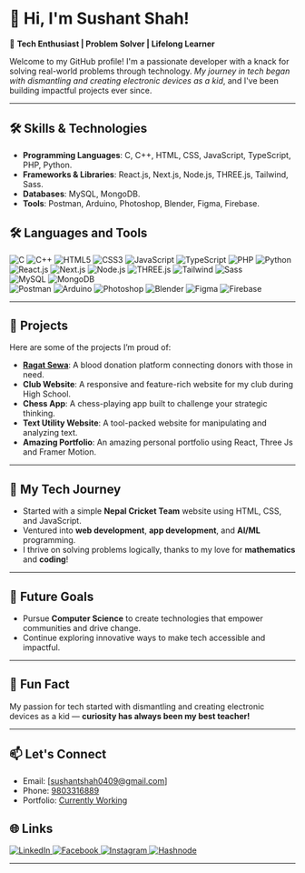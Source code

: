 # 👋 Hi, I'm Sushant Shah!  

🌟 **Tech Enthusiast | Problem Solver | Lifelong Learner**  

Welcome to my GitHub profile! I'm a passionate developer with a knack for solving real-world problems through technology. _My journey in tech began with dismantling and creating electronic devices as a kid_, and I've been building impactful projects ever since.  

---  

## 🛠️ Skills & Technologies  

- **Programming Languages**: C, C++, HTML, CSS, JavaScript, TypeScript, PHP, Python.  
- **Frameworks & Libraries**: React.js, Next.js, Node.js, THREE.js, Tailwind, Sass.  
- **Databases**: MySQL, MongoDB.
- **Tools**: Postman, Arduino, Photoshop, Blender, Figma, Firebase.  

## 🛠️ Languages and Tools

<p align="left">
  <!-- Languages -->
  <img src="https://img.shields.io/badge/C-00599C?style=for-the-badge&logo=c&logoColor=white" alt="C">
  <img src="https://img.shields.io/badge/C++-00599C?style=for-the-badge&logo=c%2B%2B&logoColor=white" alt="C++">
  <img src="https://img.shields.io/badge/HTML5-E34F26?style=for-the-badge&logo=html5&logoColor=white" alt="HTML5">
  <img src="https://img.shields.io/badge/CSS3-1572B6?style=for-the-badge&logo=css3&logoColor=white" alt="CSS3">
  <img src="https://img.shields.io/badge/JavaScript-F7DF1E?style=for-the-badge&logo=javascript&logoColor=black" alt="JavaScript">
  <img src="https://img.shields.io/badge/TypeScript-3178C6?style=for-the-badge&logo=typescript&logoColor=white" alt="TypeScript">
  <img src="https://img.shields.io/badge/PHP-777BB4?style=for-the-badge&logo=php&logoColor=white" alt="PHP">
  <img src="https://img.shields.io/badge/Python-3776AB?style=for-the-badge&logo=python&logoColor=white" alt="Python">
  <br>
  
  <!-- Frameworks & Libraries -->
  <img src="https://img.shields.io/badge/React-20232A?style=for-the-badge&logo=react&logoColor=61DAFB" alt="React.js">
  <img src="https://img.shields.io/badge/Next.js-000000?style=for-the-badge&logo=nextdotjs&logoColor=white" alt="Next.js">
  <img src="https://img.shields.io/badge/Node.js-339933?style=for-the-badge&logo=nodedotjs&logoColor=white" alt="Node.js">
  <img src="https://img.shields.io/badge/Three.js-000000?style=for-the-badge&logo=threedotjs&logoColor=white" alt="THREE.js">
  <img src="https://img.shields.io/badge/Tailwind%20CSS-38B2AC?style=for-the-badge&logo=tailwind-css&logoColor=white" alt="Tailwind">
  <img src="https://img.shields.io/badge/Sass-CC6699?style=for-the-badge&logo=sass&logoColor=white" alt="Sass">
  <br>

  <!-- Databases -->
  <img src="https://img.shields.io/badge/MySQL-4479A1?style=for-the-badge&logo=mysql&logoColor=white" alt="MySQL">
  <img src="https://img.shields.io/badge/MongoDB-47A248?style=for-the-badge&logo=mongodb&logoColor=white" alt="MongoDB">
  <br>

  <!-- Tools -->
  <img src="https://img.shields.io/badge/Postman-FF6C37?style=for-the-badge&logo=postman&logoColor=white" alt="Postman">
  <img src="https://img.shields.io/badge/Arduino-00979D?style=for-the-badge&logo=arduino&logoColor=white" alt="Arduino">
  <img src="https://img.shields.io/badge/Photoshop-31A8FF?style=for-the-badge&logo=adobe-photoshop&logoColor=white" alt="Photoshop">
  <img src="https://img.shields.io/badge/Blender-F5792A?style=for-the-badge&logo=blender&logoColor=white" alt="Blender">
  <img src="https://img.shields.io/badge/Figma-F24E1E?style=for-the-badge&logo=figma&logoColor=white" alt="Figma">
  <img src="https://img.shields.io/badge/Firebase-FFCA28?style=for-the-badge&logo=firebase&logoColor=white" alt="Firebase">
  <br>
</p>

---  

## 🚀 Projects  

Here are some of the projects I’m proud of:  

- **<a href="www.ragatsewa.com">Ragat Sewa</a>**: A blood donation platform connecting donors with those in need.  
- **Club Website**: A responsive and feature-rich website for my club during High School.  
- **Chess App**: A chess-playing app built to challenge your strategic thinking.  
- **Text Utility Website**: A tool-packed website for manipulating and analyzing text.
- **Amazing Portfolio**: An amazing personal portfolio using React, Three Js and Framer Motion.  

---  

## 🌱 My Tech Journey  

- Started with a simple **Nepal Cricket Team** website using HTML, CSS, and JavaScript.  
- Ventured into **web development**, **app development**, and **AI/ML** programming.  
- I thrive on solving problems logically, thanks to my love for **mathematics** and **coding**!  

---  

## 🎯 Future Goals  

- Pursue **Computer Science** to create technologies that empower communities and drive change.  
- Continue exploring innovative ways to make tech accessible and impactful.  

---  

## 🤔 Fun Fact  

My passion for tech started with dismantling and creating electronic devices as a kid — **curiosity has always been my best teacher!**

---  

## 📫 Let's Connect  

- Email: [sushantshah0409@gmail.com]  
- Phone: [9803316889](+977-9803316889)  
- Portfolio: [Currently Working](https://portfolio-git-main-sushant49shah.vercel.app/)  

## 🌐 Links

<p align="left">
  <a href="https://www.linkedin.com/in/sushant-shah-313040973739203711/" target="_blank">
    <img src="https://img.shields.io/badge/LinkedIn-0077B5?logo=linkedin&logoColor=white&style=for-the-badge" alt="LinkedIn">
  </a>
  <a href="https://facebook.com/sushant.shah.313" target="_blank">
    <img src="https://img.shields.io/badge/Facebook-1877F2?logo=facebook&logoColor=white&style=for-the-badge" alt="Facebook">
  </a>
  <a href="https://instagram.com/sushant.shah.313" target="_blank">
    <img src="https://img.shields.io/badge/Instagram-E4405F?logo=instagram&logoColor=white&style=for-the-badge" alt="Instagram">
  </a>
  <a href="https://hashnode.com/@yourprofile" target="_blank">
    <img src="https://img.shields.io/badge/Hashnode-2962FF?logo=hashnode&logoColor=white&style=for-the-badge" alt="Hashnode">
  </a>
</p>

---

